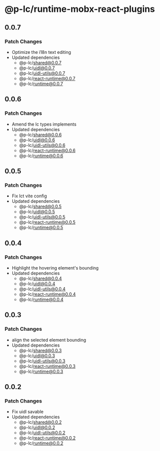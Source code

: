 # @p-lc/runtime-mobx-react-plugins

## 0.0.7

### Patch Changes

- Optimize the i18n text editing
- Updated dependencies
  - @p-lc/shared@0.0.7
  - @p-lc/uidl@0.0.7
  - @p-lc/uidl-utils@0.0.7
  - @p-lc/react-runtime@0.0.7
  - @p-lc/runtime@0.0.7

## 0.0.6

### Patch Changes

- Amend the lc types implements
- Updated dependencies
  - @p-lc/shared@0.0.6
  - @p-lc/uidl@0.0.6
  - @p-lc/uidl-utils@0.0.6
  - @p-lc/react-runtime@0.0.6
  - @p-lc/runtime@0.0.6

## 0.0.5

### Patch Changes

- Fix lct vite config
- Updated dependencies
  - @p-lc/shared@0.0.5
  - @p-lc/uidl@0.0.5
  - @p-lc/uidl-utils@0.0.5
  - @p-lc/react-runtime@0.0.5
  - @p-lc/runtime@0.0.5

## 0.0.4

### Patch Changes

- Highlight the hovering element's bounding
- Updated dependencies
  - @p-lc/shared@0.0.4
  - @p-lc/uidl@0.0.4
  - @p-lc/uidl-utils@0.0.4
  - @p-lc/react-runtime@0.0.4
  - @p-lc/runtime@0.0.4

## 0.0.3

### Patch Changes

- align the selected element bounding
- Updated dependencies
  - @p-lc/shared@0.0.3
  - @p-lc/uidl@0.0.3
  - @p-lc/uidl-utils@0.0.3
  - @p-lc/react-runtime@0.0.3
  - @p-lc/runtime@0.0.3

## 0.0.2

### Patch Changes

- Fix uidl savable
- Updated dependencies
  - @p-lc/shared@0.0.2
  - @p-lc/uidl@0.0.2
  - @p-lc/uidl-utils@0.0.2
  - @p-lc/react-runtime@0.0.2
  - @p-lc/runtime@0.0.2
